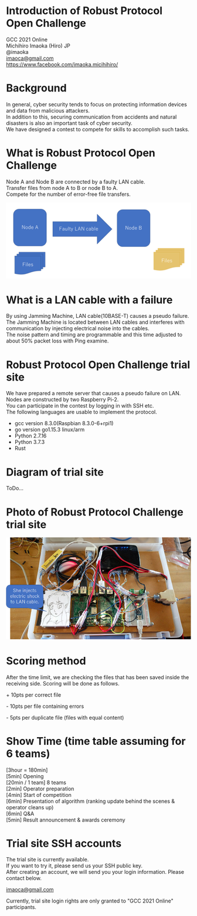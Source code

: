 # Introduction of Robust Protocol Open Challenge

GCC 2021 Online  
Michihiro Imaoka (Hiro) JP  
@imaoka  
imaoca@gmail.com  
https://www.facebook.com/imaoka.micihihiro/

# Background

In general, cyber security tends to focus on protecting information devices and data from malicious attackers.  
In addition to this, securing communication from accidents and natural disasters is also an important task of cyber security.  
We have designed a contest to compete for skills to accomplish such tasks.  

# What is Robust Protocol Open Challenge

Node A and Node B are connected by a faulty LAN cable.  
Transfer files from node A to B or node B to A.  
Compete for the number of error-free file transfers.  

![](img/fig1.png) 

# What is a LAN cable with a  failure

By using Jamming Machine, LAN cable(10BASE-T) causes a pseudo failure.  
The Jamming Machine is located between LAN cables and interferes with communication by injecting electrical noise into the cables.  
The noise pattern and timing are programmable and this time adjusted to about 50% packet loss with Ping examine.  

# Robust Protocol Open Challenge trial site

We have prepared a remote server that causes a pseudo failure on LAN.   
Nodes are constructed by two Raspberry Pi-2.  
You can participate in the contest by logging in with SSH etc.  
The following languages ​​are usable to implement the protocol.  

- gcc version 8.3.0(Raspbian 8.3.0-6+rpi1)  
- go version go1.15.3 linux/arm  
- Python 2.7.16  
- Python 3.7.3  
- Rust  

# Diagram of trial site

ToDo...

# Photo of Robust Protocol Challenge trial site

![](img/fig2.png)

# Scoring method

After the time limit, we are checking the files that has been saved inside the receiving side. Scoring will be done as follows.  
  
\+ 10pts per correct file  
  
\- 10pts per file containing errors  
  
\- 5pts per duplicate file (files with equal content)  

# Show Time (time table assuming for 6 teams)

[3hour = 180min]  
[5min] Opening  
[20min / 1 team] 8 teams  
[2min] Operator preparation  
[4min] Start of competition  
[6min] Presentation of algorithm (ranking update behind the scenes & operator cleans up)  
[6min] Q&A  
[5min] Result announcement & awards ceremony

# Trial site SSH accounts

The trial site is currently available.  
If you want to try it, please send us your SSH public key.  
After creating an account, we will send you your login information. Please contact below.  
  
imaoca@gmail.com  
  
Currently, trial site login rights are only granted to "GCC 2021 Online" participants.
